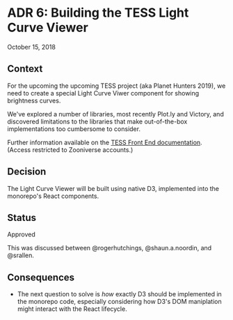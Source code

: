 # ADR 6: Building the TESS Light Curve Viewer

October 15, 2018

## Context

For the upcoming the upcoming TESS project (aka Planet Hunters 2019), we need
to create a special Light Curve Viwer component for showing brightness curves.

We've explored a number of libraries, most recently Plot.ly and Victory,
and discovered limitations to the libraries that make out-of-the-box 
implementations too cumbersome to consider.

Further information available on the [TESS Front End documentation](https://docs.google.com/document/d/1BcX4PyC2khmtC9g035G2e5I1zirZa3z9mWINkWATaPs/edit?usp=sharing).
(Access restricted to Zooniverse accounts.)

## Decision

The Light Curve Viewer will be built using native D3, implemented into the
monorepo's React components.

## Status

Approved

This was discussed between @rogerhutchings, @shaun.a.noordin, and @srallen.

## Consequences

- The next question to solve is _how_ exactly D3 should be implemented in the
  monorepo code, especially considering how D3's DOM maniplation might interact
  with the React lifecycle.
